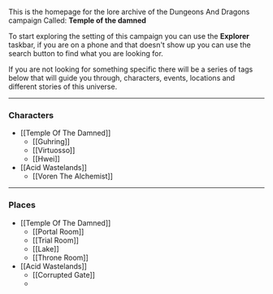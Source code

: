  This is the homepage for the lore archive of the Dungeons And Dragons campaign Called: **Temple of the damned**

To start exploring the setting of this campaign you can use the **Explorer** taskbar, if you are on a phone and that doesn't show up you can use the search button to find what you are looking for.

If you are not looking for something specific there will be a series of tags below that will guide you through, characters, events, locations and different stories of this universe.

---
### Characters
- [[Temple Of The Damned]]
	- [[Guhring]]
	- [[Virtuosso]]
	- [[Hwei]]
- [[Acid Wastelands]]
	- [[Voren The Alchemist]]

---
### Places
- [[Temple Of The Damned]]
	- [[Portal Room]]
	- [[Trial Room]]
	- [[Lake]]
	- [[Throne Room]]
- [[Acid Wastelands]]
	- [[Corrupted Gate]]
	- 


